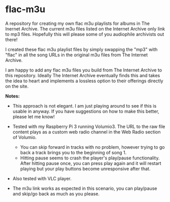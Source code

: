 # flac-m3u
A repository for creating my own flac m3u playlists for albums in The Inernet Archive. The current m3u files listed on the Internet Archive only link to mp3 files. Hopefully this will please some of you audiophile archivists out there! 

I created these flac m3u playlist files by simply swapping the "mp3" with "flac" in all the song URLs in the original m3u files from The Internet Archive. 

I am happy to add any flac m3u files you build from The Internet Archive to this repository. Ideally The Internet Archive eventually finds this and takes the idea to heart and implements a lossless option to their offerings directly on the site. 


**Notes:**
- This approach is not elegant. I am just playing around to see if this is usable in anyway. If you have suggestions on how to make this better, please let me know!

- Tested with my Raspberry Pi 3 running Volumio3. The URL to the raw file content plays as a custom web radio channel in the Web Radio section of Volumio. 
  - You can skip forward in tracks with no problem, however trying to go back a track brings you to the beginning of song 1.
  - Hitting pause seems to crash the player's play/pause functionality. After hitting pause once, you can press play again and it will restart playing but your play buttons become unresponsive after that.   

- Also tested with VLC player. 
-   The m3u link works as expected in this scenario, you can play/pause and skip/go back as much as you please. 
